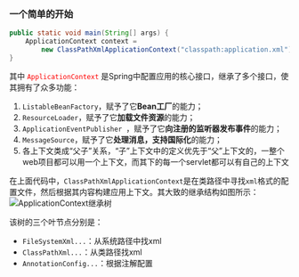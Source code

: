 ### 一个简单的开始

```java
public static void main(String[] args) {
    ApplicationContext context = 
        new ClassPathXmlApplicationContext("classpath:application.xml");
}
```

其中 <font color=red>`ApplicationContext`</font> 是Spring中配置应用的核心接口，继承了多个接口，使其拥有了众多功能：
1. `ListableBeanFactory`，赋予了它**Bean工厂**的能力；
2. `ResourceLoader`，赋予了它**加载文件资源**的能力；
3. `ApplicationEventPublisher `，赋予了它**向注册的监听器发布事件**的能力；
4. `MessageSource`，赋予了它**处理消息，支持国际化**的能力；
5. 各上下文类成“父子”关系，“子”上下文中的定义优先于“父”上下文的，一整个web项目都可以用一个上下文，而其下的每一个servlet都可以有自己的上下文

在上面代码中，`ClassPathXmlApplicationContext`是在类路径中寻找`xml`格式的配置文件，然后根据其内容构建应用上下文。其大致的继承结构如图所示：
![ApplicationContext继承树](https://wzt-img.oss-cn-chengdu.aliyuncs.com/ApplicationContext-tree.png)

该树的三个叶节点分别是：
- `FileSystemXml...`：从系统路径中找xml
- `ClassPathXml...`：从类路径找xml
- `AnnotationConfig...`：根据注解配置
